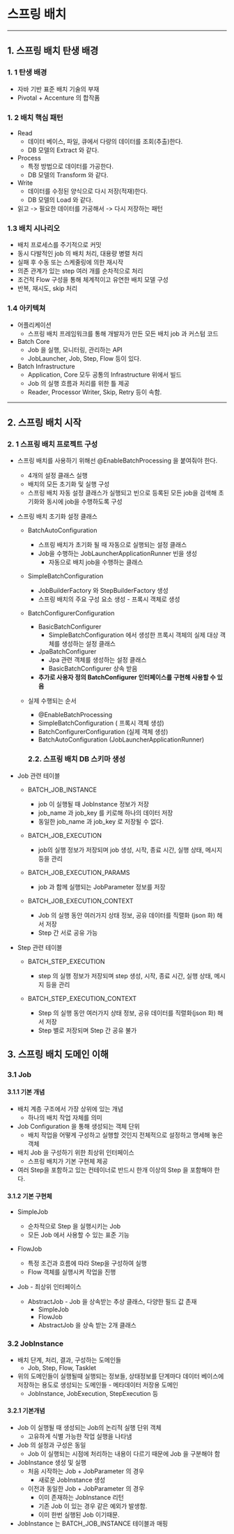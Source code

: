 # 스프링 배치
***
## 1. 스프링 배치 탄생 배경
### 1. 1 탄생 배경
- 자바 기반 표준 배치 기술의 부재
- Pivotal + Accenture 의 합작품

### 1. 2 배치 핵심 패턴
- Read
    - 데이터 베이스, 파일, 큐에서 다량의 데이터를 조회(추출)한다.
    - DB 모델의 Extract 와 같다.
- Process
    - 특정 방법으로 데이터를 가공한다.
    - DB 모델의 Transform 와 같다.
- Write
    - 데이터를 수정된 양식으로 다시 저장(적재)한다.
    - DB 모델의 Load 와 같다.
- 읽고 -> 필요한 데이터를 가공해서 -> 다시 저장하는 패턴

### 1.3 배치 시나리오
- 배치 프로세스를 주기적으로 커밋
- 동시 다발적인 job 의 배치 처리, 대용량 병렬 처리
- 실패 후 수동 또는 스케줄링에 의한 재시작
- 의존 관계가 있는 step 여러 개를 순차적으로 처리
- 조건적 Flow 구성을 통해 체계적이고 유연한 배치 모델 구성
- 반복, 재시도, skip 처리

### 1.4 아키텍쳐
- 어플리케이션
    - 스프링 배치 프레임워크를 통해 개발자가 만든 모든 배치 job 과 커스텀 코드
- Batch Core
    - Job 을 실행, 모니터링, 관리하는 API
    - JobLauncher, Job, Step, Flow 등이 있다.
- Batch Infrastructure
    - Application, Core 모두 공통의 Infrastructure 위에서 빌드
    - Job 의 실행 흐름과 처리를 위한 틀 제공
    - Reader, Processor Writer, Skip, Retry 등이 속함.

***
## 2. 스프링 배치 시작
### 2. 1 스프링 배치 프로젝트 구성

- 스프링 배치를 사용하기 위해선 @EnableBatchProcessing 을 붙여줘야 한다.
    - 4개의 설정 클래스 실행
    - 배치의 모든 초기화 및 실행 구성
    - 스프링 배치 자동 설정 클래스가 실행되고 빈으로 등록된 모든 job을 검색해 초기화와 동시에 job을 수행하도록 구성

- 스프링 배치 초기화 설정 클래스
    - BatchAutoConfiguration
        - 스프링 배치가 초기화 될 때 자동으로 실행되는 설정 클래스
        - Job을 수행하는 JobLauncherApplicationRunner 빈을 생성
            - 자동으로 배치 job을 수행하는 클래스

    - SimpleBatchConfiguration
        - JobBuilderFactory 와 StepBuilderFactory 생성
        - 스프링 배치의 주요 구성 요소 생성 - 프록시 객체로 생성

    - BatchConfigurerConfiguration
        - BasicBatchConfigurer
            - SimpleBatchConfiguration 에서 생성한 프록시 객체의 실제 대상 객체를 생성하는 설정 클래스
        - JpaBatchConfigurer
            - Jpa 관련 객체를 생성하는 설정 클래스
            - BasicBatchConfigurer 상속 받음
        - **추가로 사용자 정의 BatchConfigurer 인터페이스를 구현해 사용할 수 있음**

    - 실제 수행되는 순서
        - @EnableBatchProcessing
        - SimpleBatchConfiguration ( 프록시 객체 생성)
        - BatchConfigurerConfiguration (실제 객체 생성)
        - BatchAutoConfiguration (JobLauncherApplicationRunner)

      ### 2.2. 스프링 배치 DB 스키마 생성
- Job 관련 테이블
    - BATCH_JOB_INSTANCE
        - job 이 실행될 때 JobInstance 정보가 저장
        - job_name 과 job_key 를 키로해 하나의 데이터 저장
        - 동일한 job_name 과 job_key 로 저장될 수 없다.

    - BATCH_JOB_EXECUTION
        - job의 실행 정보가 저장되며 job 생성, 시작, 종료 시간, 실행 상태, 메시지 등을 관리

    - BATCH_JOB_EXECUTION_PARAMS
        - job 과 함께 실행되는 JobParameter 정보를 저장

    - BATCH_JOB_EXECUTION_CONTEXT
        - Job 의 실행 동안 여러가지 상태 정보, 공유 데이터를 직렬화 (json 화) 해서 저장
        - Step 간 서로 공유 가능

- Step 관련 테이블
    - BATCH_STEP_EXECUTION
        - step 의 실행 정보가 저장되며 step 생성, 시작, 종료 시간, 실행 상태, 메시지 등을 관리

    - BATCH_STEP_EXECUTION_CONTEXT
        - Step 의 실행 동안 여러가지 상태 정보, 공유 데이터를 직렬화(json 화) 해서 저장
        - Step 별로 저장되며 Step  간 공유 불가


## 3. 스프링 배치 도메인 이해
### 3.1 Job

#### 3.1.1 기본 개념
- 배치 계층 구조에서 가장 상위에 있는 개념
    - 하나의 배치 작업 자체를 의미
- Job Configuration 을 통해 생성되는 객체 단위
    - 배치 작업을 어떻게 구성하고 실행할 것인지 전체적으로 설정하고 명세해 놓은 객체
- 배치 Job 을 구성하기 위한 최상위 인터페이스
    - 스프링 배치가 기본 구현체 제공
- 여러 Step을 포함하고 있는 컨테이너로 반드시 한개 이상의 Step 을 포함해야 한다.

#### 3.1.2 기본 구현체
- SimpleJob
    - 순차적으로 Step 을 실행시키는 Job
    - 모든 Job 에서 사용할 수 있는 표준 기능
- FlowJob
    - 특정 조건과 흐름에 따라 Step을 구성하여 실행
    - Flow 객체를 실행시켜 작업을 진행


- Job - 최상위 인터페이스
    - AbstractJob - Job 을 상속받는 추상 클래스, 다양한 필드 값 존재
        - SimpleJob
        - FlowJob
        - AbstractJob 을 상속 받는 2개 클래스


### 3.2 JobInstance
- 배치 단계, 처리, 결과, 구성하는 도메인들
    - Job, Step, Flow, Tasklet
- 위의 도메인들이 실행될때 실행되는 정보들, 상태정보를 단계마다 데이터 베이스에 저장하는 용도로 생성되는 도메인들 - 메타데이터 저장용 도메인
    - JobInstance, JobExecution, StepExecution 등

#### 3.2.1 기본개념
- Job 이 실행될 때 생성되는 Job의 논리적 실행 단위 객체
    - 고유하게 식별 가능한 작업 실행을 나타냄
- Job 의 설정과 구성은 동일
    - Job 이 실행되는 시점에 처리하는 내용이 다르기 때문에 Job 을 구분해야 함
- JobInstance 생성 및 실행
    - 처음 시작하는 Job + JobParameter 의 경우
        - 새로운 JobInstance 생성
    - 이전과 동일한 Job + JobParameter 의 경우
        - 이미 존재하는 JobInstance 리턴
        - 기존 Job 이 있는 경우 같은 예외가 발생함.
        - 이미 한번 실행된 Job 이기때문.
- JobInstance 는 BATCH_JOB_INSTANCE 테이블과 매핑









